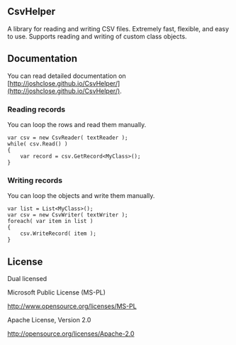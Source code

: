 ## CsvHelper

A library for reading and writing CSV files. Extremely fast, flexible, and easy to use. Supports reading and writing of custom class objects.

## Documentation

You can read detailed documentation on 
[http://joshclose.github.io/CsvHelper/](http://joshclose.github.io/CsvHelper/).

### Reading records

You can loop the rows and read them manually.

    var csv = new CsvReader( textReader );
	while( csv.Read() )
	{
        var record = csv.GetRecord<MyClass>();
	}

### Writing records

You can loop the objects and write them manually.

    var list = List<MyClass>();
    var csv = new CsvWriter( textWriter );
    foreach( var item in list )
    {
        csv.WriteRecord( item );
    }

## License

Dual licensed

Microsoft Public License (MS-PL)

http://www.opensource.org/licenses/MS-PL

Apache License, Version 2.0

http://opensource.org/licenses/Apache-2.0